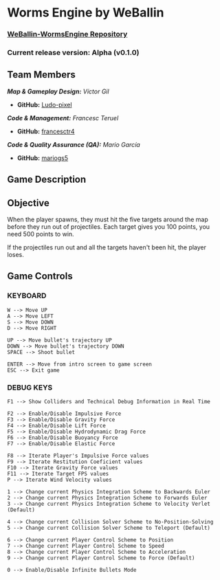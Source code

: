 # Worms Engine by WeBallin

### [WeBallin-WormsEngine Repository](https://github.com/francesctr4/WeBallin-WormsEngine)

### Current release version: Alpha (v0.1.0)

## Team Members

_**Map & Gameplay Design:** Víctor Gil_
* **GitHub:** [Ludo-pixel](https://github.com/Ludo-pixel)

_**Code & Management:** Francesc Teruel_
* **GitHub:** [francesctr4](https://github.com/francesctr4)

_**Code & Quality Assurance (QA):** Mario García_
* **GitHub:** [mariogs5](https://github.com/mariogs5)

## Game Description



## Objective

When the player spawns, they must hit the five targets around the map before they run out of projectiles.
Each target gives you 100 points, you need 500 points to win.

If the projectiles run out and all the targets haven't been hit, the player loses.

## Game Controls

### KEYBOARD ###
	
	W --> Move UP
	A --> Move LEFT
	S --> Move DOWN
	D --> Move RIGHT
	
	UP --> Move bullet's trajectory UP
	DOWN --> Move bullet's trajectory DOWN
	SPACE --> Shoot bullet
	
	ENTER --> Move from intro screen to game screen
	ESC --> Exit game
	
### DEBUG KEYS ###

	F1 --> Show Colliders and Technical Debug Information in Real Time
	
	F2 --> Enable/Disable Impulsive Force
	F3 --> Enable/Disable Gravity Force
	F4 --> Enable/Disable Lift Force
	F5 --> Enable/Disable Hydrodynamic Drag Force
	F6 --> Enable/Disable Buoyancy Force
	F7 --> Enable/Disable Elastic Force
	
	F8 --> Iterate Player's Impulsive Force values
	F9 --> Iterate Restitution Coeficient values
	F10 --> Iterate Gravity Force values 
	F11 --> Iterate Target FPS values
	P --> Iterate Wind Velocity values
	
	1 --> Change current Physics Integration Scheme to Backwards Euler
	2 --> Change current Physics Integration Scheme to Forwards Euler
	3 --> Change current Physics Integration Scheme to Velocity Verlet (Default)
	
	4 --> Change current Collision Solver Scheme to No-Position-Solving
	5 --> Change current Collision Solver Scheme to Teleport (Default)
	
	6 --> Change current Player Control Scheme to Position
	7 --> Change current Player Control Scheme to Speed
	8 --> Change current Player Control Scheme to Acceleration
	9 --> Change current Player Control Scheme to Force (Default)
	
	0 --> Enable/Disable Infinite Bullets Mode
